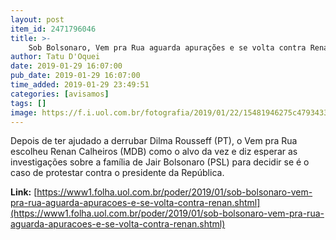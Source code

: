 ```yaml
---
layout: post
item_id: 2471796046
title: >-
    Sob Bolsonaro, Vem pra Rua aguarda apurações e se volta contra Renan
author: Tatu D'Oquei
date: 2019-01-29 16:07:00
pub_date: 2019-01-29 16:07:00
time_added: 2019-01-29 23:49:51
categories: [avisamos]
tags: []
image: https://f.i.uol.com.br/fotografia/2019/01/22/15481946275c47934337d53_1548194627_3x2_rt.jpg
---
```


Depois de ter ajudado a derrubar Dilma Rousseff (PT), o Vem pra Rua escolheu Renan Calheiros (MDB) como o alvo da vez e diz esperar as investigações sobre a família de Jair Bolsonaro (PSL) para decidir se é o caso de protestar contra o presidente da República.

**Link:** [https://www1.folha.uol.com.br/poder/2019/01/sob-bolsonaro-vem-pra-rua-aguarda-apuracoes-e-se-volta-contra-renan.shtml](https://www1.folha.uol.com.br/poder/2019/01/sob-bolsonaro-vem-pra-rua-aguarda-apuracoes-e-se-volta-contra-renan.shtml)

